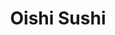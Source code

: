 ---
layout: place
title: "Oishi Sushi"
permalink: /washington/vancouver/oishi-sushi.html
stateAbbr: WA
stateName: Washington
cityName: Vancouver
seo:
  name: "Oishi Sushi"
  type: Restaurant
  links: https://oishisushi.godaddysites.com/
description: "Looking for sushi in Vancouver, Washington? Check out Oishi Sushi for a delightful Japanese dining experience. Enjoy a variety of sushi and other dishes in a..."
place_id: ChIJK_WTgJOvlVQR7QpXVBlmWyU
photos:
  - name: >-
      places/ChIJK_WTgJOvlVQR7QpXVBlmWyU/photos/AeeoHcKCBeo8NcKgFrxOSTsAwE5cyONUdzJhcSS06Vt2gpIEX_dRDbXCEu9Twep8XhhBBrM_edZtHFK_2iJYqncy7kFzlf1r3qoyDvGjyndbkpSqv7_bZwQ4ybzT1k9Zhf0TTTEQPZJAh36povVjUyrB_c_acDtBzUKG2TdYgoNnSP-JO5IVN39TtM7yC9ki0K9u4Vo0LspzNd5_k8b0XPeE4rxtEAmCRxoHdM3t67MwbbSbWpzQB2kW4Gh60ytf8S_8iLodOWA9F1xzPKg4eILF9GRBYMkzBqS6ys_Fqy3Bz5hIcU2NVlSOBD0r6Y4H-wk9pqGNEMm9QnKoNpoRNChYPRljQyt721veJnZ3IGrMqRvVNEce3ITw7NF0mRarqShOtyaEr9LkCiLq-YpCLxb8QcIPdG-fxk_7XV0sGF5nuZBqblo
    widthPx: 4160
    heightPx: 2080
    authorAttributions:
      - displayName: Julian Norton
        uri: https://maps.google.com/maps/contrib/116198466880563302803
        photoUri: >-
          https://lh3.googleusercontent.com/a-/ALV-UjVK3sNA4f_l8U-B4xOyaYNOtpJmJw-kDzUH8O8KVY7g3wYv-CAe=s100-p-k-no-mo
    flagContentUri: >-
      https://www.google.com/local/imagery/report/?cb_client=maps_api_places.places_api&image_key=!1e10!2sCIHM0ogKEICAgICEqO2MvAE&hl=en-US
    googleMapsUri: >-
      https://www.google.com/maps/place//data=!3m4!1e2!3m2!1sCIHM0ogKEICAgICEqO2MvAE!2e10!4m2!3m1!1s0x5495af938093f52b:0x255b661954570aed
  - name: >-
      places/ChIJK_WTgJOvlVQR7QpXVBlmWyU/photos/AeeoHcLLbd0TWI04opKmGFUKogq10Eq46rGeV4APzj1haJ2hqWO-2MNRNef5RtI7hkvzJE0VFxsAjPDlDeB2VVd_g6-DCDqMojJXZrnp-XHgahXQkwBrEg1KVp_N-KLuCiHC7x96jmcz_GkEYIqmEpWQKvEYNtbuNTwdxosgZGHmFTQuFQp7f7PBCwZs_GuIECIc6tmm_7sczjaZs40FwCR2HWrrBQC1b6-BpTMaRrnorg-Y6dQydg1RoaIDFPqIk9pIHnIsxc073V7AYHGKvXtrGOxbV-mrB5KaHOSOgkmBwTytOkbe8p8Ft46w9kVDlQxJh6d07gnFbrIIxFZNUhs0gjeV_7kBnGUTWynjPER1GwpagbmkBrBypuUGkdReMLM7IxrITP6JWa9qEmNtmhdFyCM77vyLpf17gq9hU4As4X46eA
    widthPx: 3848
    heightPx: 2563
    authorAttributions:
      - displayName: Joshua Hines
        uri: https://maps.google.com/maps/contrib/117784517209886020065
        photoUri: >-
          https://lh3.googleusercontent.com/a-/ALV-UjU-3WBUnt4dR9roVoVT_AWgYavSTST43TqOMNE2WO2BB6Q4w3_hVg=s100-p-k-no-mo
    flagContentUri: >-
      https://www.google.com/local/imagery/report/?cb_client=maps_api_places.places_api&image_key=!1e10!2sCIHM0ogKEICAgICk9NfpQw&hl=en-US
    googleMapsUri: >-
      https://www.google.com/maps/place//data=!3m4!1e2!3m2!1sCIHM0ogKEICAgICk9NfpQw!2e10!4m2!3m1!1s0x5495af938093f52b:0x255b661954570aed
  - name: >-
      places/ChIJK_WTgJOvlVQR7QpXVBlmWyU/photos/AeeoHcIcfMl5549Anwvcw7H47heh5J7Wg0W5NZLk5n9sYpq8GjwFlsP9ZNHUFb_DORsV7ndMSpEeIxhVy3SIZOMIPwvtLf9nflfDiRVApmnVIHfi9FheLYloEUfMEWmNdqyLp1HvIxA9sRbXH6BmtdyKpuSuDU3uFXceuv3DHAbreJqQI6UiQp9yyydKgmLNOL7EAaIopxSo41WpHtGwQ0vmUHY5PO2RuJUr9wiaYOXfHRHud27tVq3lke76lw1dGahqFO00BdhRgLZRQd9_srnu0YxJIUzoXNZXsMPOHtRYDTduxztOH7kdmHOHxi0hA29GLM6yYY0kdaY8FjHj2yOV2ogSDu0TGi98b9IexYvqBs5TanmJQEMWqnYL3YY7MLFVpfMl6oMCsLvMBgwtFCVcVSoFPMYWXeAy7-LPfzn8cA5YvH_c
    widthPx: 1440
    heightPx: 1800
    authorAttributions:
      - displayName: Evan Davis
        uri: https://maps.google.com/maps/contrib/103099504684665034182
        photoUri: >-
          https://lh3.googleusercontent.com/a-/ALV-UjVZDqCBTYQIDLNhi3pzrd7OqexjU7M3mK9b-jyv15bynl6Jk5dq=s100-p-k-no-mo
    flagContentUri: >-
      https://www.google.com/local/imagery/report/?cb_client=maps_api_places.places_api&image_key=!1e10!2sCIHM0ogKEICAgMDgvsWA4gE&hl=en-US
    googleMapsUri: >-
      https://www.google.com/maps/place//data=!3m4!1e2!3m2!1sCIHM0ogKEICAgMDgvsWA4gE!2e10!4m2!3m1!1s0x5495af938093f52b:0x255b661954570aed
  - name: >-
      places/ChIJK_WTgJOvlVQR7QpXVBlmWyU/photos/AeeoHcJnphO3hDXPkrkAYcqMvKW6-z84QQl7ecV6bvOshkZpeO8INFd4zkv0ctev5n1cCK-828yIOFqy4BbNE6VY5vQci2NkwuSHdftqaQy9FqHn3AW1JjBkMSiET2EcF97vq9Rxtb_HoPINvoi5SIF84dXw-aHJxq9Gf2NEAJCiWcRDzkbUxZ_meKrNkHPS0txgZIDnHRBK4comKLDn-55PtH59Su-014qRVqNrX6Xd2yrK7FGqmXp4DVh2L8GHOr6ix1HHZHkacwrMb8sforkmhPaos5NerOJ_oGU4NZGbyDa6tO0xUV-DPQQ5vN-481lr8E4BWCfu88Qc62AUZ8hY8Q8ZRcKm8lOOb8Pdz_z17cpKa1d-LKmb5T4bMn2c9_AFplwPQj1hnYZbIhBVmJyoPiViqeDu325WmqLzJth93YSpz5PA
    widthPx: 4032
    heightPx: 3024
    authorAttributions:
      - displayName: Marisa Lopez (M-Lopez)
        uri: https://maps.google.com/maps/contrib/102278650721016765954
        photoUri: >-
          https://lh3.googleusercontent.com/a/ACg8ocL3VelmguMnsWkb93PtCiMfcR5y3DC_K-0qOewGFUCYeaUwYw=s100-p-k-no-mo
    flagContentUri: >-
      https://www.google.com/local/imagery/report/?cb_client=maps_api_places.places_api&image_key=!1e10!2sCIHM0ogKEICAgICjkN7--wE&hl=en-US
    googleMapsUri: >-
      https://www.google.com/maps/place//data=!3m4!1e2!3m2!1sCIHM0ogKEICAgICjkN7--wE!2e10!4m2!3m1!1s0x5495af938093f52b:0x255b661954570aed
  - name: >-
      places/ChIJK_WTgJOvlVQR7QpXVBlmWyU/photos/AeeoHcI8Sc6EgYSg7MW2hXmaFZnp80jwD_jsix1cu7IcfF623CBIUVmQBA7jrBMGWbEW6jmIbDveWi_TQ65dUTDB6Ay6if6WbbL_iR0GhrlXNmkqI324tXen5uXuBndDOyEFA45kyhg-RBx8u5k36oW-vkPB5OzjEnJEKOVfH8BHIWQFO50FYww2mnXqenWCw1LjvI0AtnZQkeUlYXYHS5dkfnZbZmptKWNvWYoyr2YHToKLxSXNzhoXbDtgrk9sTqVKaStgeITYL-gVoQH0FqTBmThQbxdtBVRKNkg2hGWwUAvb3x6eO0o-iJaX02WQIlUyChXBaGwRQXhLp9FgE3Nrha6_h4K5atFpu9ALIPoKSRoVHuyv_dQ03tkCvUCNChzipYiGL4j3Y6hxcZDFVSZU-Wb8-ZA9h5OFyRacl0-G1I43e8A
    widthPx: 4032
    heightPx: 3024
    authorAttributions:
      - displayName: Theodore Taylor
        uri: https://maps.google.com/maps/contrib/112478282953656182899
        photoUri: >-
          https://lh3.googleusercontent.com/a-/ALV-UjUMox32eWmzMT3qAtohr6GIqwh5hMsO-oZ-0rrVf9IYXgnrZFAshA=s100-p-k-no-mo
    flagContentUri: >-
      https://www.google.com/local/imagery/report/?cb_client=maps_api_places.places_api&image_key=!1e10!2sCIHM0ogKEICAgICazb634AE&hl=en-US
    googleMapsUri: >-
      https://www.google.com/maps/place//data=!3m4!1e2!3m2!1sCIHM0ogKEICAgICazb634AE!2e10!4m2!3m1!1s0x5495af938093f52b:0x255b661954570aed
  - name: >-
      places/ChIJK_WTgJOvlVQR7QpXVBlmWyU/photos/AeeoHcIRR22CDjI2-k0CbVKpIb1EBRMJWH6IUk9YLlFPCzH5YA0qva2MeTl_oWd3fWYvw1Zgr63W2jQv_nYc5Q96Y3RGus3nVAyuwAEfXQQv6F-7c-h9dR2Up8QV4i2sjclluVi0Tvhk3JuB_Kp_fKKjdqufLmH-jje7wAUQzULFBXhYskWzQgPV9iKLCzgXKrmdN6fdbSfXy1zxqefK6rtWgj2qaWBXnkD2WDk3pZf2y7PGXn8CHTJqtW3-u7jzjCQEuUSvW_vR8MjXO95XQ91dlW2bpHD7WmuKk2Ro64wP9OVZvRDJ6h-wY6Tz0Mn87urGGxeyWglUv5nxkXQGaUhSr1Z1nJUNuD08K1xe-mbZgEUZQr5IFc4sm9hq2yicLR79Ky-ZcSmUPqTvT7SeA3XECBjniaUejXl4FB_xRqwne4nzaoyz
    widthPx: 4000
    heightPx: 1868
    authorAttributions:
      - displayName: Colleen “Badass that Sparkles” Langdon
        uri: https://maps.google.com/maps/contrib/103482808690039332367
        photoUri: >-
          https://lh3.googleusercontent.com/a-/ALV-UjVPxQSEVhpC53VdkCHQzBVeta_JDK8k7hwp7m2F5jMBpaMf9bILJA=s100-p-k-no-mo
    flagContentUri: >-
      https://www.google.com/local/imagery/report/?cb_client=maps_api_places.places_api&image_key=!1e10!2sCIHM0ogKEICAgICr86uV3wE&hl=en-US
    googleMapsUri: >-
      https://www.google.com/maps/place//data=!3m4!1e2!3m2!1sCIHM0ogKEICAgICr86uV3wE!2e10!4m2!3m1!1s0x5495af938093f52b:0x255b661954570aed
  - name: >-
      places/ChIJK_WTgJOvlVQR7QpXVBlmWyU/photos/AeeoHcJAJAyE-XwIRnA4UzGmaEY8RCFgYaM1mjM3DjU1Ul7sC2SKrw2ur8PkyAUg3xCxz6vsCfFopwRt-liQKUptknbYvI5_F2qQnT0qKVRhTH4zKlnSHgR6PGv2e0ucCemAnZqJFuf6qmJYAoQxzo360CqjHrqfxLW7WRxPe_LgWU34sIS2V6CZvYS-ZUvu1DbfHspHkcsGktq_qEHxO_xMjFyoXIXY1iPdbfpmCqegiDd3-zibsNZLxMd-k3rv0NJ3LuKlVyBfBNCGLt_FgIu47t1SZ46xEASna0an95lAVm5r0fOdyn2tndEEwLENxLlaKoinTw0vv4rnyuVNDpofKxRY6lWp2fJWkqeotq6h_3JTTgjDYdhH7Vdt68mEHkCa55e2otVkQzeOMtQTNkEiq94ZkJEZIeqsUaSmCJkKx1ccKg
    widthPx: 3024
    heightPx: 4032
    authorAttributions:
      - displayName: Kimmi H
        uri: https://maps.google.com/maps/contrib/118056761048270171459
        photoUri: >-
          https://lh3.googleusercontent.com/a-/ALV-UjVl9INlrCLh00Nq-OFQLVS1dy4fyXhp5xPK8MLnvpskaDJOaU4u6Q=s100-p-k-no-mo
    flagContentUri: >-
      https://www.google.com/local/imagery/report/?cb_client=maps_api_places.places_api&image_key=!1e10!2sCIHM0ogKEICAgIDOqaHsZg&hl=en-US
    googleMapsUri: >-
      https://www.google.com/maps/place//data=!3m4!1e2!3m2!1sCIHM0ogKEICAgIDOqaHsZg!2e10!4m2!3m1!1s0x5495af938093f52b:0x255b661954570aed
  - name: >-
      places/ChIJK_WTgJOvlVQR7QpXVBlmWyU/photos/AeeoHcJLFmBP8TDVIabl2IiXInPh-eYQFgTJvzpzXfjW6SSCkxcwSNcFrbVXLupItwgqb6Wxt4FOCVx-qXUVZk6TL5ea3Mfxph18WetMby0C2LL4oObmdsH6PEmM8miVRQEG8c7IW_y4VOEpqysnC6wuEfgVbx_YDsOkVOOvzK8OaOR8Lh1A6dl0Bbss_YKSf5ffF-o2OMO4o-I34OJiT57diEFax43RD7na28qNKM2V6j8oNOYQ8iFev5Rxe6rHA4UIZta5wkD5n4mYkZkRperQS_gJ5vr5HzWstOKZwxdcZUFSS41jlIGsWfEptcVtM3JZiI_3l2A1reKDmcsz2Th7SEMr_w9N4GMzMw16KqECShSsT3aT9m8ti9Gtw0GqZlDG6cyLCOIGba_9wytoXg1PdwekjC893k3EcZE_JY6aTAybNEeA9e17r7gM7TWdow
    widthPx: 3000
    heightPx: 4000
    authorAttributions:
      - displayName: Areff Mohammed Ali
        uri: https://maps.google.com/maps/contrib/109720705391595169184
        photoUri: >-
          https://lh3.googleusercontent.com/a-/ALV-UjXbAH3A48ZObrnIPtWk2h7NFBFGllTpaC22QVG-vr1amfUkMIHAWQ=s100-p-k-no-mo
    flagContentUri: >-
      https://www.google.com/local/imagery/report/?cb_client=maps_api_places.places_api&image_key=!1e10!2sCIABIhAGbzaqqSKanmfhxdgAC4ij&hl=en-US
    googleMapsUri: >-
      https://www.google.com/maps/place//data=!3m4!1e2!3m2!1sCIABIhAGbzaqqSKanmfhxdgAC4ij!2e10!4m2!3m1!1s0x5495af938093f52b:0x255b661954570aed
  - name: >-
      places/ChIJK_WTgJOvlVQR7QpXVBlmWyU/photos/AeeoHcJceqxXpAI0uERQZ91mZP6H6dc4zBpgwAUSi2p1Kd8X6eD85DtvEdpdC4-lvbjBAkkkJnjW1xD3JxdQr9Kx1KWGbTvoohXWhQxCwLFcZVlwFOjeSqs3Ht918T28sufMLU3SihwfvRg6xe4wtA9H9hrIJ8Y5CkgyljgUkAGa2IH3QaAGqPvdKpAHj_qkrSBwpHV6isIL2AIUawpSs_moUJ4aG0Z0k9CZIo932nUUnNdZLTFs8MCBRdQq24KeyMRuA4co2eZpbiyJXZq-7PchAU0BwzNc2xp220-nxm3icWpP4f6pH-8eYJKj6VKSx5H9jnkt5r_y8DJ1E6-j_zUbXTbZj3STwjVm4TO_AcBkWPA8LySw5cudw7VVgo7lj0fkZBqrhV92VPHN_EljpD_RB8-Nu7ChwWNsEFqsPgXc_NAhRWQ
    widthPx: 3472
    heightPx: 4624
    authorAttributions:
      - displayName: Kimberly Candelaria
        uri: https://maps.google.com/maps/contrib/101265555569946435435
        photoUri: >-
          https://lh3.googleusercontent.com/a-/ALV-UjU6zkhU5jfKIvfOZIIEysHBPePknFVJhjVoD6z7zs9LvBQPREYozA=s100-p-k-no-mo
    flagContentUri: >-
      https://www.google.com/local/imagery/report/?cb_client=maps_api_places.places_api&image_key=!1e10!2sCIHM0ogKEICAgMDQl_it-wE&hl=en-US
    googleMapsUri: >-
      https://www.google.com/maps/place//data=!3m4!1e2!3m2!1sCIHM0ogKEICAgMDQl_it-wE!2e10!4m2!3m1!1s0x5495af938093f52b:0x255b661954570aed
  - name: >-
      places/ChIJK_WTgJOvlVQR7QpXVBlmWyU/photos/AeeoHcLY0iOCf-cWWndTvO5-JjoNH2rPOtwc6snDmEqM5wjH0w9SERqQGzxGJfjFsmG7QSrLh_U53STa0WSlEDBa3mH5xBCNRU_r1mUtn05TxA1_FCyPpS3gvxW-I6vaQmnww0DyQbNDTv6Q0miuOaudstf_rWKd3e3xalg5I3TU4fj6y-bWeN1C8Dx3wMR8wcfY2Ie6AN1zUafZ3IX0h6W4MHYXVzjjIMLFTAlNmxjzEr_UkGkDqdx00KTSo4-Hi6AlyyDr3MZ_mmUnmsE8Zrd6OzbVkeUBkLdkpTcKM2XHMXvIViA-_VtPCq9bqIImBomLccdB5fJjZhJuh63sA9lAUfEd8gaI9X1lbl-cP0AMrL2j5qR7DWMtgnGonDX961PeUB2mntFziys16KixJC1AkE8kFuWCW9hxa8o04fhn4wWGmPd4
    widthPx: 3539
    heightPx: 3935
    authorAttributions:
      - displayName: Lynn
        uri: https://maps.google.com/maps/contrib/107019481373890414226
        photoUri: >-
          https://lh3.googleusercontent.com/a-/ALV-UjWs9av44Os19l4dzZywso-0NIPA1Cjk1O-Zn8MpN2RpHLd2AHuV=s100-p-k-no-mo
    flagContentUri: >-
      https://www.google.com/local/imagery/report/?cb_client=maps_api_places.places_api&image_key=!1e10!2sCIHM0ogKEICAgID-s6KuswE&hl=en-US
    googleMapsUri: >-
      https://www.google.com/maps/place//data=!3m4!1e2!3m2!1sCIHM0ogKEICAgID-s6KuswE!2e10!4m2!3m1!1s0x5495af938093f52b:0x255b661954570aed
address: 8101 NE Parkway Dr E2, Vancouver, WA 98662, USA
street: 8101 NE Parkway Dr E2
city: Vancouver
state: WA
zip: '98662'
country: USA
neighborhood: null
latitude: '45.654228'
longitude: '-122.589535'
accessibility_options:
  wheelchairAccessibleParking: true
  wheelchairAccessibleEntrance: true
  wheelchairAccessibleRestroom: true
  wheelchairAccessibleSeating: true
business_status: OPERATIONAL
name: Oishi Sushi
google_maps_links:
  directionsUri: >-
    https://www.google.com/maps/dir//''/data=!4m7!4m6!1m1!4e2!1m2!1m1!1s0x5495af938093f52b:0x255b661954570aed!3e0
  placeUri: https://maps.google.com/?cid=2691857461259209453
  writeAReviewUri: >-
    https://www.google.com/maps/place//data=!4m3!3m2!1s0x5495af938093f52b:0x255b661954570aed!12e1
  reviewsUri: >-
    https://www.google.com/maps/place//data=!4m4!3m3!1s0x5495af938093f52b:0x255b661954570aed!9m1!1b1
  photosUri: >-
    https://www.google.com/maps/place//data=!4m3!3m2!1s0x5495af938093f52b:0x255b661954570aed!10e5
primary_type: Sushi Restaurant
opening_hours:
  regular: null
  current: null
secondary_opening_hours:
  regular:
    weekdayDescriptions: null
    type: null
  current:
    weekdayDescriptions: null
    type: null
phone: (360) 253-2222
price_level: PRICE_LEVEL_MODERATE
price_range: $10 &ndash; $20
rating: '4.4'
rating_count: 610
website: https://oishisushi.godaddysites.com/
reviews: null
parking_options: null
payment_options: null
allow_dogs: null
curbside_pickup: null
delivery: null
dine_in: null
good_for_children: null
good_for_groups: null
good_for_sports: null
live_music: null
menu_for_children: null
outdoor_seating: null
reservable: null
restroom: null
serves_beer: null
serves_breakfast: null
serves_brunch: null
serves_cocktails: null
serves_coffee: null
serves_dinner: null
serves_dessert: null
serves_lunch: null
serves_vegetarian_food: null
serves_wine: null
takeout: null
summary: null

---